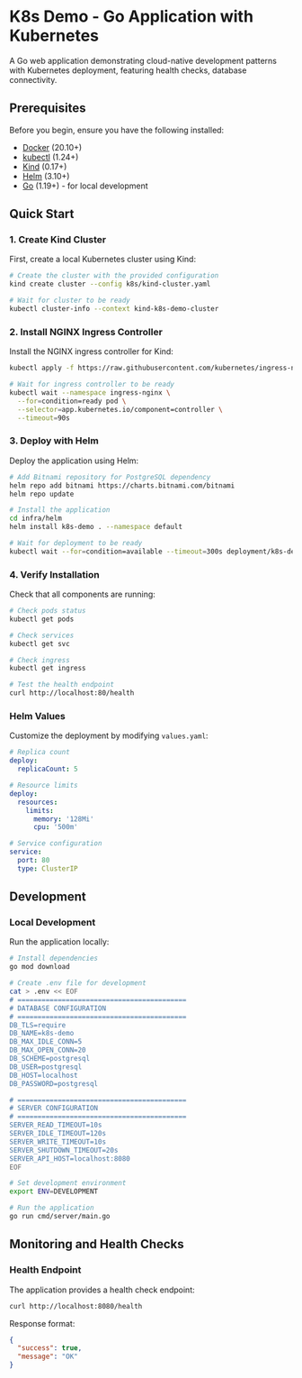 # K8s Demo - Go Application with Kubernetes

A Go web application demonstrating cloud-native development patterns with Kubernetes deployment, featuring health checks, database connectivity.


## Prerequisites

Before you begin, ensure you have the following installed:

- [Docker](https://docs.docker.com/get-docker/) (20.10+)
- [kubectl](https://kubernetes.io/docs/tasks/tools/) (1.24+)
- [Kind](https://kind.sigs.k8s.io/docs/user/quick-start/) (0.17+)
- [Helm](https://helm.sh/docs/intro/install/) (3.10+)
- [Go](https://golang.org/doc/install) (1.19+) - for local development

## Quick Start

### 1. Create Kind Cluster

First, create a local Kubernetes cluster using Kind:

```bash
# Create the cluster with the provided configuration
kind create cluster --config k8s/kind-cluster.yaml

# Wait for cluster to be ready
kubectl cluster-info --context kind-k8s-demo-cluster
```

### 2. Install NGINX Ingress Controller

Install the NGINX ingress controller for Kind:

```bash
kubectl apply -f https://raw.githubusercontent.com/kubernetes/ingress-nginx/main/deploy/static/provider/kind/deploy.yaml

# Wait for ingress controller to be ready
kubectl wait --namespace ingress-nginx \
  --for=condition=ready pod \
  --selector=app.kubernetes.io/component=controller \
  --timeout=90s
```

### 3. Deploy with Helm

Deploy the application using Helm:

```bash
# Add Bitnami repository for PostgreSQL dependency
helm repo add bitnami https://charts.bitnami.com/bitnami
helm repo update

# Install the application
cd infra/helm
helm install k8s-demo . --namespace default

# Wait for deployment to be ready
kubectl wait --for=condition=available --timeout=300s deployment/k8s-demo-deploy
```

### 4. Verify Installation

Check that all components are running:

```bash
# Check pods status
kubectl get pods

# Check services
kubectl get svc

# Check ingress
kubectl get ingress

# Test the health endpoint
curl http://localhost:80/health
```

### Helm Values

Customize the deployment by modifying `values.yaml`:

```yaml
# Replica count
deploy:
  replicaCount: 5

# Resource limits
deploy:
  resources:
    limits:
      memory: '128Mi'
      cpu: '500m'

# Service configuration
service:
  port: 80
  type: ClusterIP
```

## Development

### Local Development

Run the application locally:

```bash
# Install dependencies
go mod download

# Create .env file for development
cat > .env << EOF
# ==========================================
# DATABASE CONFIGURATION
# ==========================================
DB_TLS=require
DB_NAME=k8s-demo
DB_MAX_IDLE_CONN=5
DB_MAX_OPEN_CONN=20
DB_SCHEME=postgresql
DB_USER=postgresql
DB_HOST=localhost
DB_PASSWORD=postgresql

# ==========================================
# SERVER CONFIGURATION
# ==========================================
SERVER_READ_TIMEOUT=10s
SERVER_IDLE_TIMEOUT=120s
SERVER_WRITE_TIMEOUT=10s
SERVER_SHUTDOWN_TIMEOUT=20s
SERVER_API_HOST=localhost:8080
EOF

# Set development environment
export ENV=DEVELOPMENT

# Run the application
go run cmd/server/main.go
```

## Monitoring and Health Checks

### Health Endpoint

The application provides a health check endpoint:

```bash
curl http://localhost:8080/health
```

Response format:
```json
{
  "success": true,
  "message": "OK"
}
```